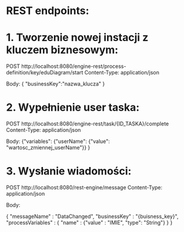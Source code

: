 # REST endpoints:

# 1. Tworzenie nowej instacji z kluczem biznesowym:

POST
http://localhost:8080/engine-rest/process-definition/key/eduDiagram/start
Content-Type: application/json

Body:
{
    "businessKey":"nazwa_klucza"
}

# 2. Wypełnienie user taska:
POST
http://localhost:8080/engine-rest/task/{ID_TASKA}/complete
Content-Type: application/json

Body:
{"variables":
    {"userName": {"value": "wartosc_zmiennej_userName"}}
}

# 3. Wysłanie wiadomości:
POST
http://localhost:8080/rest-engine/message
Content-Type: application/json

Body:

{
  "messageName" : "DataChanged",
  "businessKey" : "{buisness_key}",
  "processVariables" : {
    "name" : {"value" : "IMIE", "type": "String"}
                  }
  }
